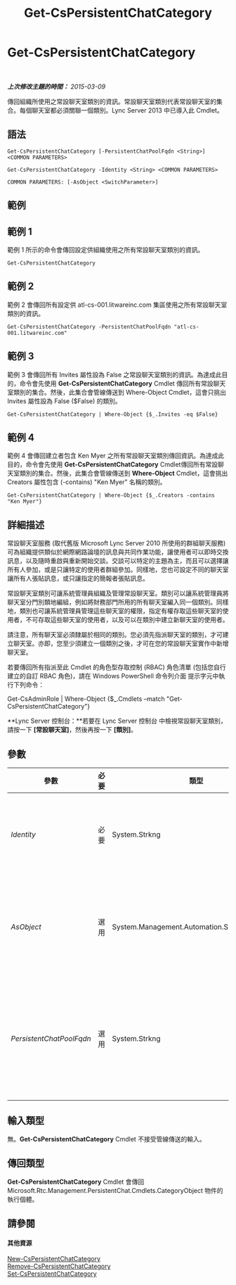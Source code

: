 ﻿---
title: Get-CsPersistentChatCategory
TOCTitle: Get-CsPersistentChatCategory
ms:assetid: 2ec14091-cb05-4c4c-b091-b7e88f5ca3cf
ms:mtpsurl: https://technet.microsoft.com/zh-tw/library/JJ204771(v=OCS.15)
ms:contentKeyID: 49290470
ms.date: 08/10/2015
mtps_version: v=OCS.15
ms.translationtype: HT
---

# Get-CsPersistentChatCategory

 

_**上次修改主題的時間：** 2015-03-09_

傳回組織所使用之常設聊天室類別的資訊。常設聊天室類別代表常設聊天室的集合。每個聊天室都必須關聯一個類別。Lync Server 2013 中已導入此 Cmdlet。

## 語法

    Get-CsPersistentChatCategory [-PersistentChatPoolFqdn <String>] <COMMON PARAMETERS>

    Get-CsPersistentChatCategory -Identity <String> <COMMON PARAMETERS>

    COMMON PARAMETERS: [-AsObject <SwitchParameter>]

## 範例

## 範例 1

範例 1 所示的命令會傳回設定供組織使用之所有常設聊天室類別的資訊。

    Get-CsPersistentChatCategory

## 範例 2

範例 2 會傳回所有設定供 atl-cs-001.litwareinc.com 集區使用之所有常設聊天室類別的資訊。

    Get-CsPersistentChatCategory -PersistentChatPoolFqdn "atl-cs-001.litwareinc.com"

## 範例 3

範例 3 會傳回所有 Invites 屬性設為 False 之常設聊天室類別的資訊。為達成此目的，命令會先使用 **Get-CsPersistentChatCategory** Cmdlet 傳回所有常設聊天室類別的集合。然後，此集合會管線傳送到 Where-Object Cmdlet，這會只挑出 Invites 屬性設為 False ($False) 的類別。

    Get-CsPersistentChatCategory | Where-Object {$_.Invites -eq $False}

## 範例 4

範例 4 會傳回建立者包含 Ken Myer 之所有常設聊天室類別傳回資訊。為達成此目的，命令會先使用 **Get-CsPersistentChatCategory** Cmdlet傳回所有常設聊天室類別的集合。然後，此集合會管線傳送到 **Where-Object** Cmdlet，這會挑出 Creators 屬性包含 (-contains) "Ken Myer" 名稱的類別。

    Get-CsPersistentChatCategory | Where-Object {$_.Creators -contains "Ken Myer"}

## 詳細描述

常設聊天室服務 (取代舊版 Microsoft Lync Server 2010 所使用的群組聊天服務) 可為組織提供類似於網際網路論壇的訊息與共同作業功能，讓使用者可以即時交換訊息，以及隨時重啟與重新開始交談。交談可以特定的主題為主，而且可以選擇讓所有人參加，或是只讓特定的使用者群組參加。同樣地，您也可設定不同的聊天室讓所有人張貼訊息，或只讓指定的簡報者張貼訊息。

常設聊天室類別可讓系統管理員組織及管理常設聊天室。類別可以讓系統管理員將聊天室分門別類地編組，例如將財務部門所用的所有聊天室編入同一個類別。同樣地，類別也可讓系統管理員管理這些聊天室的權限，指定有權存取這些聊天室的使用者，不可存取這些聊天室的使用者，以及可以在類別中建立新聊天室的使用者。

請注意，所有聊天室必須隸屬於相同的類別。您必須先指派聊天室的類別，才可建立聊天室。亦即，您至少須建立一個類別之後，才可在您的常設聊天室實作中新增聊天室。

若要傳回所有指派至此 Cmdlet 的角色型存取控制 (RBAC) 角色清單 (包括您自行建立的自訂 RBAC 角色)，請在 Windows PowerShell 命令列介面 提示字元中執行下列命令：

Get-CsAdminRole | Where-Object {$\_.Cmdlets –match "Get-CsPersistentChatCategory"}

**Lync Server 控制台：**若要在 Lync Server 控制台 中檢視常設聊天室類別，請按一下 **\[常設聊天室\]**，然後再按一下 **\[類別\]**。

## 參數


<table>
<colgroup>
<col style="width: 25%" />
<col style="width: 25%" />
<col style="width: 25%" />
<col style="width: 25%" />
</colgroup>
<thead>
<tr class="header">
<th>參數</th>
<th>必要</th>
<th>類型</th>
<th>說明</th>
</tr>
</thead>
<tbody>
<tr class="odd">
<td><p><em>Identity</em></p></td>
<td><p>必要</p></td>
<td><p>System.Strkng</p></td>
<td><p>聊天室類別的唯一識別碼。此 Identity 由類別所在的常設聊天室集區加類別名稱組成；例如：</p>
<p>-Identity &quot;atl-gc-001.litwareinc.com\ITChat&quot;</p></td>
</tr>
<tr class="even">
<td><p><em>AsObject</em></p></td>
<td><p>選用</p></td>
<td><p>System.Management.Automation.SwitchParameter</p></td>
<td><p>如有指定，將會在顯示 AllowedMembers、DeniedMembers 或 Creators 清單中的使用者時，使用 Active Directory 顯示名稱。若未指定，將會在顯示使用者時使用 SIP 位址。</p></td>
</tr>
<tr class="odd">
<td><p><em>PersistentChatPoolFqdn</em></p></td>
<td><p>選用</p></td>
<td><p>System.Strkng</p></td>
<td><p>主控常設聊天室類別之常設聊天室集區的完整網域名稱。如果您使用 PoolFqdn 參數，而未包含 Name 參數，則會針對指定集區上的所有常設聊天室類別傳回資訊。如果 Name 和 PoolFqdn 參數都未包含，則會傳回所有常設聊天室類別的資訊。</p></td>
</tr>
</tbody>
</table>


## 輸入類型

無。**Get-CsPersistentChatCategory** Cmdlet 不接受管線傳送的輸入。

## 傳回類型

**Get-CsPersistentChatCategory** Cmdlet 會傳回 Microsoft.Rtc.Management.PersistentChat.Cmdlets.CategoryObject 物件的執行個體。

## 請參閱

#### 其他資源

[New-CsPersistentChatCategory](new-cspersistentchatcategory.md)  
[Remove-CsPersistentChatCategory](remove-cspersistentchatcategory.md)  
[Set-CsPersistentChatCategory](set-cspersistentchatcategory.md)

